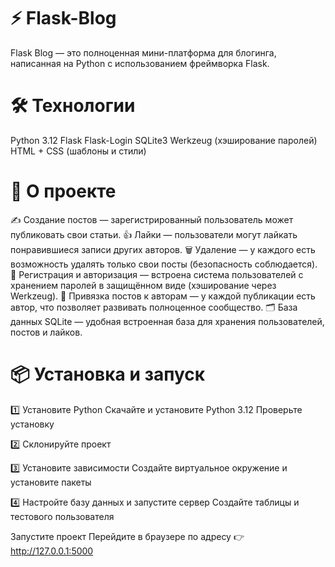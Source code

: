 # ⚡ Flask-Blog
Flask Blog — это полноценная мини-платформа для блогинга, написанная на Python с использованием фреймворка Flask.

# 🛠 Технологии
Python 3.12
Flask
Flask-Login
SQLite3
Werkzeug (хэширование паролей)
HTML + CSS (шаблоны и стили)

# 📌 О проекте
✍️ Создание постов — зарегистрированный пользователь может публиковать свои статьи.
👍 Лайки — пользователи могут лайкать понравившиеся записи других авторов.
🗑️ Удаление — у каждого есть возможность удалять только свои посты (безопасность соблюдается).
🔐 Регистрация и авторизация — встроена система пользователей с хранением паролей в защищённом виде (хэширование через Werkzeug).
👤 Привязка постов к авторам — у каждой публикации есть автор, что позволяет развивать полноценное сообщество.
🗂️ База данных SQLite — удобная встроенная база для хранения пользователей, постов и лайков.

# 📦 Установка и запуск
1️⃣ Установите Python
Скачайте и установите Python 3.12
Проверьте установку

2️⃣ Склонируйте проект

3️⃣ Установите зависимости
Создайте виртуальное окружение и установите пакеты

4️⃣ Настройте базу данных и запустите сервер
Создайте таблицы и тестового пользователя

Запустите проект
Перейдите в браузере по адресу 👉 http://127.0.0.1:5000
